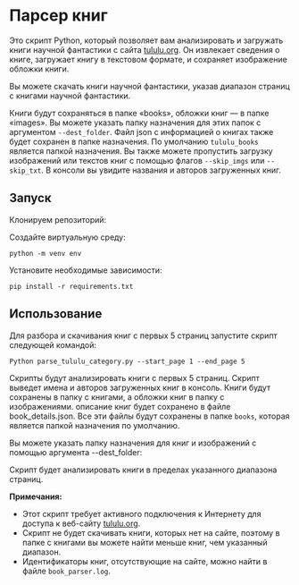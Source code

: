 # Парсер книг
Это скрипт Python, который позволяет вам анализировать и загружать книги научной фантастики с
сайта [tululu.org](https://tululu.org/). Он извлекает сведения о книге, загружает книгу в текстовом формате,
и сохраняет изображение обложки книги.

Вы можете скачать книги научной фантастики, указав диапазон страниц с книгами научной фантастики.

Книги будут сохраняться в папке «books», обложки книг — в папке «images».
Вы можете указать папку назначения для этих папок с аргументом `--dest_folder`.
Файл json с информацией о книгах также будет сохранен в папке назначения.
По умолчанию `tululu_books` является папкой назначения.
Вы также можете пропустить загрузку изображений или текстов книг с помощью флагов `--skip_imgs` или `--skip_txt`.
В консоли вы увидите названия и авторов загруженных книг.

## Запуск
Клонируем репозиторий:


Создайте виртуальную среду:
```
python -m venv env
```

Установите необходимые зависимости:
```
pip install -r requirements.txt
```

## Использование
Для разбора и скачивания книг с первых 5 страниц запустите скрипт следующей командой:

```
Python parse_tululu_category.py --start_page 1 --end_page 5
```

Скрипты будут анализировать книги с первых 5 страниц.
Скрипт выведет имена и авторов загруженных книг в консоль.
Книги будут сохранены в папку с книгами, а обложки книг в папку с изображениями.
описание книг будет сохранено в файле book_details.json. Все эти файлы будут сохранены в папке `books`,
которая является папкой назначения по умолчанию.

Вы можете указать папку назначения для книг и изображений с помощью аргумента --dest_folder:

Скрипт будет анализировать книги в пределах указанного диапазона страниц.


**Примечания:**
- Этот скрипт требует активного подключения к Интернету для доступа к
веб-сайту [tululu.org](https://tululu.org/).
- Скрипт не будет скачивать книги, которых нет на сайте, поэтому в папке с книгами вы можете
найти меньше книг, чем указанный диапазон.
- Идентификаторы книг, отсутствующие на сайте, можно найти в файле ```book_parser.log```.